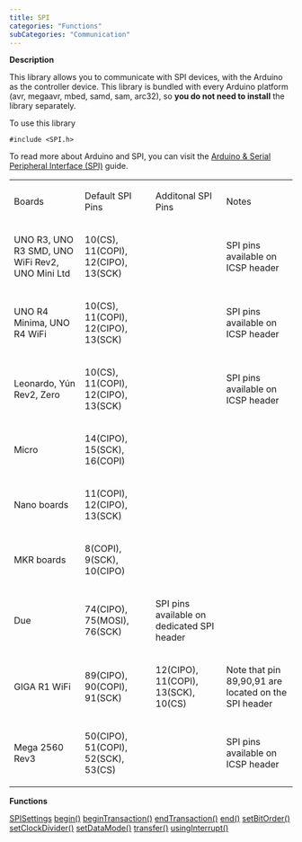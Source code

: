 ```yaml
---
title: SPI
categories: "Functions"
subCategories: "Communication"
---
```


**Description**

This library allows you to communicate with SPI devices, with the
Arduino as the controller device. This library is bundled with every
Arduino platform (avr, megaavr, mbed, samd, sam, arc32), so **you do not
need to install** the library separately.

To use this library

`#include <SPI.h>`

To read more about Arduino and SPI, you can visit the [Arduino & Serial
Peripheral Interface
(SPI)](https://docs.arduino.cc/learn/communication/spi) guide.

<table>
<colgroup>
<col style="width: 25%" />
<col style="width: 25%" />
<col style="width: 25%" />
<col style="width: 25%" />
</colgroup>
<tbody>
<tr class="odd">
<td style="text-align: left;"><p>Boards</p></td>
<td style="text-align: left;"><p>Default SPI Pins</p></td>
<td style="text-align: left;"><p>Additonal SPI Pins</p></td>
<td style="text-align: left;"><p>Notes</p></td>
</tr>
<tr class="even">
<td style="text-align: left;"><p>UNO R3, UNO R3 SMD, UNO WiFi Rev2, UNO
Mini Ltd</p></td>
<td style="text-align: left;"><p>10(CS), 11(COPI), 12(CIPO),
13(SCK)</p></td>
<td style="text-align: left;"></td>
<td style="text-align: left;"><p>SPI pins available on ICSP
header</p></td>
</tr>
<tr class="odd">
<td style="text-align: left;"><p>UNO R4 Minima, UNO R4 WiFi</p></td>
<td style="text-align: left;"><p>10(CS), 11(COPI), 12(CIPO),
13(SCK)</p></td>
<td style="text-align: left;"></td>
<td style="text-align: left;"><p>SPI pins available on ICSP
header</p></td>
</tr>
<tr class="even">
<td style="text-align: left;"><p>Leonardo, Yún Rev2, Zero</p></td>
<td style="text-align: left;"><p>10(CS), 11(COPI), 12(CIPO),
13(SCK)</p></td>
<td style="text-align: left;"></td>
<td style="text-align: left;"><p>SPI pins available on ICSP
header</p></td>
</tr>
<tr class="odd">
<td style="text-align: left;"><p>Micro</p></td>
<td style="text-align: left;"><p>14(CIPO), 15(SCK), 16(COPI)</p></td>
<td style="text-align: left;"></td>
<td style="text-align: left;"></td>
</tr>
<tr class="even">
<td style="text-align: left;"><p>Nano boards</p></td>
<td style="text-align: left;"><p>11(COPI), 12(CIPO), 13(SCK)</p></td>
<td style="text-align: left;"></td>
<td style="text-align: left;"></td>
</tr>
<tr class="odd">
<td style="text-align: left;"><p>MKR boards</p></td>
<td style="text-align: left;"><p>8(COPI), 9(SCK), 10(CIPO)</p></td>
<td style="text-align: left;"></td>
<td style="text-align: left;"></td>
</tr>
<tr class="even">
<td style="text-align: left;"><p>Due</p></td>
<td style="text-align: left;"><p>74(CIPO), 75(MOSI), 76(SCK)</p></td>
<td style="text-align: left;"><p>SPI pins available on dedicated SPI
header</p></td>
<td style="text-align: left;"></td>
</tr>
<tr class="odd">
<td style="text-align: left;"><p>GIGA R1 WiFi</p></td>
<td style="text-align: left;"><p>89(CIPO), 90(COPI), 91(SCK)</p></td>
<td style="text-align: left;"><p>12(CIPO), 11(COPI), 13(SCK),
10(CS)</p></td>
<td style="text-align: left;"><p>Note that pin 89,90,91 are located on
the SPI header</p></td>
</tr>
<tr class="even">
<td style="text-align: left;"><p>Mega 2560 Rev3</p></td>
<td style="text-align: left;"><p>50(CIPO), 51(COPI), 52(SCK),
53(CS)</p></td>
<td style="text-align: left;"></td>
<td style="text-align: left;"><p>SPI pins available on ICSP
header</p></td>
</tr>
</tbody>
</table>

**Functions**

[SPISettings](../spi/spisettings)
[begin()](../spi/begin)
[beginTransaction()](../spi/begintransaction)
[endTransaction()](../spi/endtransaction)
[end()](../spi/end)
[setBitOrder()](../spi/setbitorder)
[setClockDivider()](../spi/setclockdivider)
[setDataMode()](../spi/setdatamode)
[transfer()](../spi/transfer)
[usingInterrupt()](../spi/usinginterrupt)


